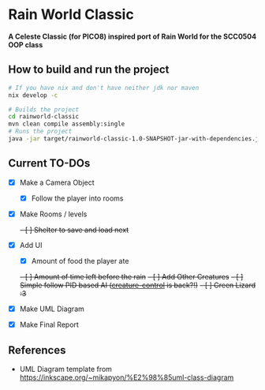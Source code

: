 # Rain World Classic
**A Celeste Classic (for PICO8) inspired port of Rain World for the SCC0504 OOP class**

## How to build and run the project

```bash
# If you have nix and don't have neither jdk nor maven
nix develop -c

# Builds the project
cd rainworld-classic
mvn clean compile assembly:single
# Runs the project
java -jar target/rainworld-classic-1.0-SNAPSHOT-jar-with-dependencies.jar
```
## Current TO-DOs

- [x] Make a Camera Object 
    - [x] Follow the player into rooms
- [x] Make Rooms / levels

    ~~- [ ] Shelter to save and load next~~

- [x] Add UI 
    - [x] Amount of food the player ate

    ~~- [ ] Amount of time left before the rain~~
~~- [ ] Add Other Creatures~~
    ~~- [ ] Simple follow PID based AI ([creature-control](https://github.com/loco-choco/creature-control) is back?!)~~
    ~~- [ ] Green Lizard :3~~

- [x] Make UML Diagram 
- [x] Make Final Report


## References

- UML Diagram template from https://inkscape.org/~mikapyon/%E2%98%85uml-class-diagram
